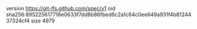version https://git-lfs.github.com/spec/v1
oid sha256:895225617718e0633f7dd8b86fbed6c2a1c64c0ee649a931f4b8124437324cf4
size 4979
